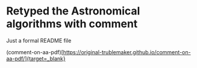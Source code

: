 # Retyped the Astronomical algorithms with comment

Just a formal README file

(comment-on-aa-pdf)[https://original-trublemaker.github.io/comment-on-aa-pdf/]{target=_blank}


